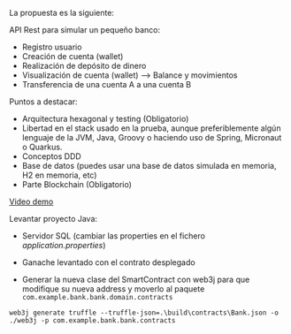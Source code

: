 La propuesta es la siguiente:

API Rest para simular un pequeño banco:
 - Registro usuario
 - Creación de cuenta (wallet)
 - Realización de depósito de dinero
 - Visualización de cuenta (wallet) --> Balance y movimientos
 - Transferencia de una cuenta A a una cuenta B

Puntos a destacar:
 - Arquitectura hexagonal y testing (Obligatorio)
- Libertad en el stack usado en la prueba, aunque preferiblemente algún lenguaje de la JVM, Java, Groovy o  haciendo uso de Spring, Micronaut o Quarkus.
- Conceptos DDD
- Base de datos (puedes usar una base de datos simulada en memoria, H2 en memoria, etc)
- Parte Blockchain (Obligatorio)  

[Video demo](https://www.youtube.com/watch?v=vroECrMF62g)

Levantar proyecto Java:

- Servidor SQL (cambiar las properties en el fichero *application.properties*)

- Ganache levantado con el contrato desplegado
- Generar la nueva clase del SmartContract con web3j para que modifique su nueva address y moverlo al paquete `com.example.bank.bank.domain.contracts`

```
web3j generate truffle --truffle-json=.\build\contracts\Bank.json -o ./web3j -p com.example.bank.bank.contracts
```